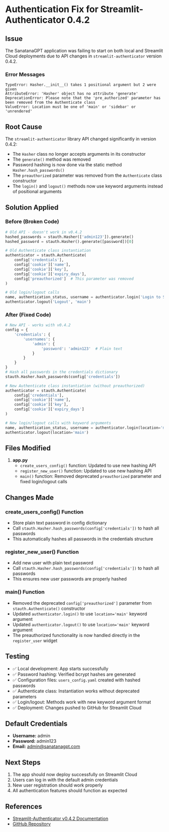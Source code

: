 # Authentication Fix for Streamlit-Authenticator 0.4.2

## Issue
The SanatanaGPT application was failing to start on both local and Streamlit Cloud deployments due to API changes in `streamlit-authenticator` version 0.4.2.

### Error Messages
```
TypeError: Hasher.__init__() takes 1 positional argument but 2 were given
AttributeError: 'Hasher' object has no attribute 'generate'
DeprecationError: Please note that the 'pre_authorized' parameter has been removed from the Authenticate class
ValueError: Location must be one of 'main' or 'sidebar' or 'unrendered'
```

## Root Cause
The `streamlit-authenticator` library API changed significantly in version 0.4.2:
- The `Hasher` class no longer accepts arguments in its constructor
- The `generate()` method was removed
- Password hashing is now done via the static method `Hasher.hash_passwords()`
- The `preauthorized` parameter was removed from the `Authenticate` class constructor
- The `login()` and `logout()` methods now use keyword arguments instead of positional arguments

## Solution Applied

### Before (Broken Code)
```python
# Old API - doesn't work in v0.4.2
hashed_passwords = stauth.Hasher(['admin123']).generate()
hashed_password = stauth.Hasher().generate([password])[0]

# Old Authenticate class instantiation
authenticator = stauth.Authenticate(
    config['credentials'],
    config['cookie']['name'],
    config['cookie']['key'],
    config['cookie']['expiry_days'],
    config['preauthorized']  # This parameter was removed
)

# Old login/logout calls
name, authentication_status, username = authenticator.login('Login to SanatanaGPT', 'main')
authenticator.logout('Logout', 'main')
```

### After (Fixed Code)
```python
# New API - works with v0.4.2
config = {
    'credentials': {
        'usernames': {
            'admin': {
                'password': 'admin123'  # Plain text
            }
        }
    }
}
# Hash all passwords in the credentials dictionary
stauth.Hasher.hash_passwords(config['credentials'])

# New Authenticate class instantiation (without preauthorized)
authenticator = stauth.Authenticate(
    config['credentials'],
    config['cookie']['name'],
    config['cookie']['key'],
    config['cookie']['expiry_days']
)

# New login/logout calls with keyword arguments
name, authentication_status, username = authenticator.login(location='main')
authenticator.logout(location='main')
```

## Files Modified
1. **app.py**
   - `create_users_config()` function: Updated to use new hashing API
   - `register_new_user()` function: Updated to use new hashing API
   - `main()` function: Removed deprecated `preauthorized` parameter and fixed login/logout calls

## Changes Made

### create_users_config() Function
- Store plain text password in config dictionary
- Call `stauth.Hasher.hash_passwords(config['credentials'])` to hash all passwords
- This automatically hashes all passwords in the credentials structure

### register_new_user() Function
- Add new user with plain text password
- Call `stauth.Hasher.hash_passwords(config['credentials'])` to hash all passwords
- This ensures new user passwords are properly hashed

### main() Function
- Removed the deprecated `config['preauthorized']` parameter from `stauth.Authenticate()` constructor
- Updated `authenticator.login()` to use `location='main'` keyword argument
- Updated `authenticator.logout()` to use `location='main'` keyword argument
- The preauthorized functionality is now handled directly in the `register_user` widget

## Testing
- ✅ Local development: App starts successfully
- ✅ Password hashing: Verified bcrypt hashes are generated
- ✅ Configuration files: `users_config.yaml` created with hashed passwords
- ✅ Authenticate class: Instantiation works without deprecated parameters
- ✅ Login/logout: Methods work with new keyword argument format
- ✅ Deployment: Changes pushed to GitHub for Streamlit Cloud

## Default Credentials
- **Username:** admin
- **Password:** admin123
- **Email:** admin@sanatanagpt.com

## Next Steps
1. The app should now deploy successfully on Streamlit Cloud
2. Users can log in with the default admin credentials
3. New user registration should work properly
4. All authentication features should function as expected

## References
- [Streamlit-Authenticator v0.4.2 Documentation](https://pypi.org/project/streamlit-authenticator/)
- [GitHub Repository](https://github.com/mkhorasani/Streamlit-Authenticator)
